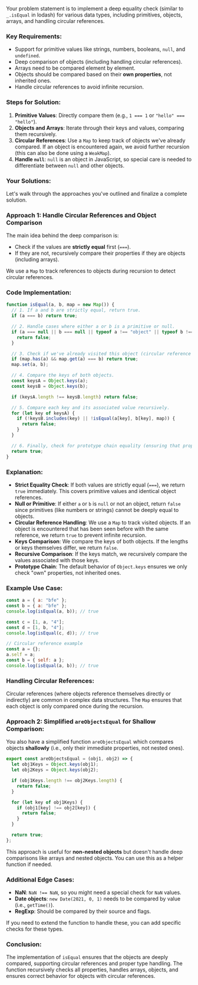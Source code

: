 Your problem statement is to implement a deep equality check (similar to `_.isEqual` in lodash) for various data types, including primitives, objects, arrays, and handling circular references.

### **Key Requirements**:
- Support for primitive values like strings, numbers, booleans, `null`, and `undefined`.
- Deep comparison of objects (including handling circular references).
- Arrays need to be compared element by element.
- Objects should be compared based on their **own properties**, not inherited ones.
- Handle circular references to avoid infinite recursion.

### **Steps for Solution**:
1. **Primitive Values**: Directly compare them (e.g., `1 === 1` or `"hello" === "hello"`).
2. **Objects and Arrays**: Iterate through their keys and values, comparing them recursively.
3. **Circular References**: Use a `Map` to keep track of objects we've already compared. If an object is encountered again, we avoid further recursion (this can also be done using a `WeakMap`).
4. **Handle `null`**: `null` is an object in JavaScript, so special care is needed to differentiate between `null` and other objects.

### **Your Solutions**:
Let's walk through the approaches you've outlined and finalize a complete solution.

### **Approach 1: Handle Circular References and Object Comparison**
The main idea behind the deep comparison is:
- Check if the values are **strictly equal** first (`===`).
- If they are not, recursively compare their properties if they are objects (including arrays).

We use a `Map` to track references to objects during recursion to detect circular references.

### **Code Implementation:**

```javascript
function isEqual(a, b, map = new Map()) {
  // 1. If a and b are strictly equal, return true.
  if (a === b) return true;

  // 2. Handle cases where either a or b is a primitive or null.
  if (a === null || b === null || typeof a !== "object" || typeof b !== "object") {
    return false;
  }

  // 3. Check if we've already visited this object (circular reference check).
  if (map.has(a) && map.get(a) === b) return true;
  map.set(a, b);

  // 4. Compare the keys of both objects.
  const keysA = Object.keys(a);
  const keysB = Object.keys(b);

  if (keysA.length !== keysB.length) return false;

  // 5. Compare each key and its associated value recursively.
  for (let key of keysA) {
    if (!keysB.includes(key) || !isEqual(a[key], b[key], map)) {
      return false;
    }
  }

  // 6. Finally, check for prototype chain equality (ensuring that properties are from the object itself).
  return true;
}
```

### **Explanation:**
- **Strict Equality Check**: If both values are strictly equal (`===`), we return `true` immediately. This covers primitive values and identical object references.
- **Null or Primitive**: If either `a` or `b` is `null` or not an object, return `false` since primitives (like numbers or strings) cannot be deeply equal to objects.
- **Circular Reference Handling**: We use a `Map` to track visited objects. If an object is encountered that has been seen before with the same reference, we return `true` to prevent infinite recursion.
- **Keys Comparison**: We compare the keys of both objects. If the lengths or keys themselves differ, we return `false`.
- **Recursive Comparison**: If the keys match, we recursively compare the values associated with those keys.
- **Prototype Chain**: The default behavior of `Object.keys` ensures we only check "own" properties, not inherited ones.

### **Example Use Case:**

```javascript
const a = { a: "bfe" };
const b = { a: "bfe" };
console.log(isEqual(a, b)); // true

const c = [1, a, "4"];
const d = [1, b, "4"];
console.log(isEqual(c, d)); // true

// Circular reference example
const a = {};
a.self = a;
const b = { self: a };
console.log(isEqual(a, b)); // true
```

### **Handling Circular References**:
Circular references (where objects reference themselves directly or indirectly) are common in complex data structures. The `Map` ensures that each object is only compared once during the recursion.

### **Approach 2: Simplified `areObjectsEqual` for Shallow Comparison**:
You also have a simplified function `areObjectsEqual` which compares objects **shallowly** (i.e., only their immediate properties, not nested ones).

```javascript
export const areObjectsEqual = (obj1, obj2) => {
  let obj1Keys = Object.keys(obj1);
  let obj2Keys = Object.keys(obj2);

  if (obj1Keys.length !== obj2Keys.length) {
    return false;
  }

  for (let key of obj1Keys) {
    if (obj1[key] !== obj2[key]) {
      return false;
    }
  }

  return true;
};
```

This approach is useful for **non-nested objects** but doesn't handle deep comparisons like arrays and nested objects. You can use this as a helper function if needed.

### **Additional Edge Cases**:
- **NaN**: `NaN !== NaN`, so you might need a special check for `NaN` values.
- **Date objects**: `new Date(2021, 0, 1)` needs to be compared by value (i.e., `getTime()`).
- **RegExp**: Should be compared by their source and flags.

If you need to extend the function to handle these, you can add specific checks for these types.

### **Conclusion**:
The implementation of `isEqual` ensures that the objects are deeply compared, supporting circular references and proper type handling. The function recursively checks all properties, handles arrays, objects, and ensures correct behavior for objects with circular references.